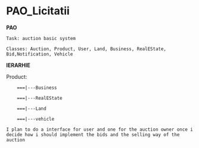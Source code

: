 # PAO_Licitatii
<b>PAO</b>

```
Task: auction basic system

Classes: Auction, Product, User, Land, Business, RealEState, Bid,Notification, Vehicle

```
<b>IERARHIE</b>

Product:

        ===|---Business

        ===|---RealEState
        
        ===|---Land
        
        ===|---vehicle
```I plan to do a interface for user and one for the auction owner once i decide how i should implement the bids and the selling way of the auction```
